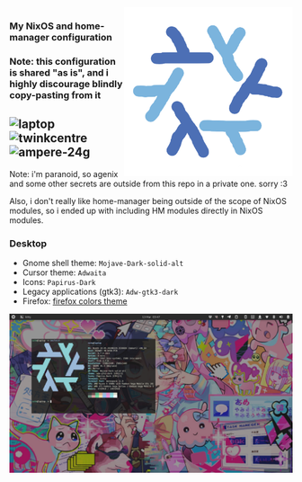 <img align="right" src="./logo.png" width="300"/>

### My NixOS and home-manager configuration

### Note: this configuration is shared "as is", and i highly discourage blindly copy-pasting from it

![laptop](https://github.com/shwewo/dotfiles/actions/workflows/laptop.yml/badge.svg)
![twinkcentre](https://github.com/shwewo/dotfiles/actions/workflows/twinkcentre.yml/badge.svg)
![ampere-24g](https://github.com/shwewo/dotfiles/actions/workflows/ampere-24g.yml/badge.svg)
---

Note: i'm paranoid, so agenix and some other secrets are outside from this repo in a private one. sorry :3

Also, i don't really like home-manager being outside of the scope of NixOS modules, so i ended up with including HM modules directly in NixOS modules.

### Desktop

- Gnome shell theme: `Mojave-Dark-solid-alt`
- Cursor theme: `Adwaita`
- Icons: `Papirus-Dark`
- Legacy applications (gtk3): `Adw-gtk3-dark`
- Firefox: [firefox colors theme](https://color.firefox.com/?theme=XQAAAAIcAQAAAAAAAABBKYhm849SCia3ftKEGccwS-xMDPr3mIJS1IAYgPpJmMqoaMV1vHo2YUqSSJyfqfEElOKeefz2PRijvIRDRLIzVMoSNIP805DV03v8JvcdcyT0427oa9ZjoN5H-wSBJomBI-gZyHGhmkB-wbsEkIjDeCMOoz9lf-QAUI6YkJ1vDRwGSSpJC4LwS-wWhw6i88zRfx5YLnkSgJ7JQ0XdiaN7p9mECRTcBSpPrC8AIx_TxFRxSLV-mf75sFj)
<img src="./desktop.png"/>
